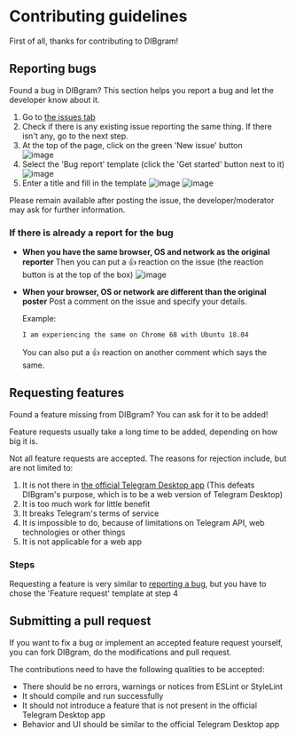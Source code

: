 # Contributing guidelines

First of all, thanks for contributing to DIBgram!

## Reporting bugs

Found a bug in DIBgram? This section helps you report a bug and let the developer know about it.

1. Go to [the issues tab](https://github.com/dibgram/dibgram/issues)
2. Check if there is any existing issue reporting the same thing. If there isn't any, go to the next step.
3. At the top of the page, click on the green 'New issue' button  
   ![image](https://user-images.githubusercontent.com/67197540/123226698-22b9c300-d4e9-11eb-959b-a7a06fd3acc8.png)
4. Select the 'Bug report' template (click the 'Get started' button next to it)
   ![image](https://user-images.githubusercontent.com/67197540/123227181-95c33980-d4e9-11eb-8d6d-bec8ffc43e90.png)
5. Enter a title and fill in the template
   ![image](https://user-images.githubusercontent.com/67197540/123229104-3c5c0a00-d4eb-11eb-9612-9c94de7961a5.png)
   ![image](https://user-images.githubusercontent.com/67197540/123229308-69102180-d4eb-11eb-8447-7762209d1f71.png)

Please remain available after posting the issue, the developer/moderator may ask for further information.

### If there is already a report for the bug

- **When you have the same browser, OS and network as the original reporter**
  Then you can put a :+1: reaction on the issue (the reaction button is at the top of the box)
  ![image](https://user-images.githubusercontent.com/67197540/123230183-39154e00-d4ec-11eb-96f9-8766998dc343.png)
- **When your browser, OS or network are different than the original poster**
  Post a comment on the issue and specify your details.

  Example:

  ```md
  I am experiencing the same on Chrome 68 with Ubuntu 18.04
  ```

  You can also put a :+1: reaction on another comment which says the same.

## Requesting features

Found a feature missing from DIBgram? You can ask for it to be added!

Feature requests usually take a long time to be added, depending on how big it is.

Not all feature requests are accepted. The reasons for rejection include, but are not limited to:

1. It is not there in [the official Telegram Desktop app](https://desktop.telegram.org) (This defeats DIBgram's purpose, which is to be a web version of Telegram Desktop)
2. It is too much work for little benefit
3. It breaks Telegram's terms of service
4. It is impossible to do, because of limitations on Telegram API, web technologies or other things
5. It is not applicable for a web app

### Steps

Requesting a feature is very similar to [reporting a bug](#reporting-bugs), but you have to chose the 'Feature request' template at step 4

## Submitting a pull request

If you want to fix a bug or implement an accepted feature request yourself, you can fork DIBgram, do the modifications and pull request.

The contributions need to have the following qualities to be accepted:

- There should be no errors, warnings or notices from ESLint or StyleLint
- It should compile and run successfully
- It should not introduce a feature that is not present in the official Telegram Desktop app
- Behavior and UI should be similar to the official Telegram Desktop app
